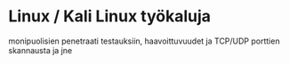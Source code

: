 # Linux / Kali Linux työkaluja

monipuolisien penetraati testauksiin, haavoittuvuudet ja TCP/UDP porttien skannausta ja jne